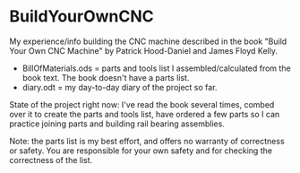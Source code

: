 # BuildYourOwnCNC
My experience/info building the CNC machine described in the book "Build Your Own CNC Machine" by Patrick Hood-Daniel and James Floyd Kelly.

* BillOfMaterials.ods = parts and tools list I assembled/calculated from the book text. The book doesn't have a parts list.
* diary.odt = my day-to-day diary of the project so far.

State of the project right now:  I've read the book several times, combed over it to create the parts and tools list, have ordered a few parts so I can practice joining parts and building rail bearing assemblies.

Note: the parts list is my best effort, and offers no warranty of correctness or safety.  You are responsible for your own safety and for checking the correctness of the list.
